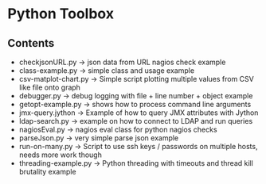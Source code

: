 Python Toolbox
====================

Contents
---------------------
* checkjsonURL.py -> json data from URL nagios check example
* class-example.py -> simple class and usage example
* csv-matplot-chart.py -> Simple script plotting multiple values from CSV like file onto graph
* debugger.py -> debug logging with file + line number + object example
* getopt-example.py -> shows how to process command line arguments
* jmx-query.jython -> Example of how to query JMX attributes with Jython
* ldap-search.py -> example on how to connect to LDAP and run queries
* nagiosEval.py -> nagios eval class for python nagios checks
* parseJson.py -> very simple parse json example
* run-on-many.py -> Script to use ssh keys / passwords on multiple hosts, needs more work though
* threading-example.py -> Python threading with timeouts and thread kill brutality example
